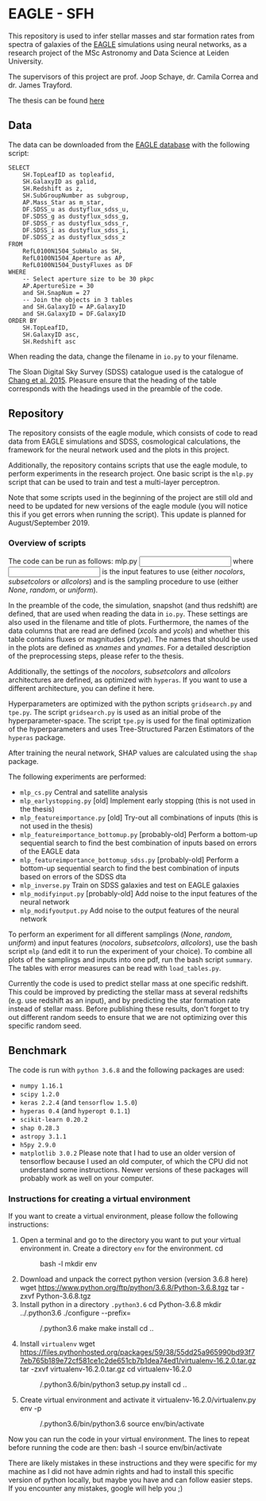 # EAGLE - SFH

This repository is used to infer stellar masses and star formation rates from spectra of galaxies of the [EAGLE](http://eagle.strw.leidenuniv.nl/) simulations using neural networks, as a research project of the MSc Astronomy and Data Science at Leiden University.

The supervisors of this project are prof. Joop Schaye, dr. Camila Correa and dr. James Trayford.

The thesis can be found [here](https://github.com/evavanweenen/eagle-SFH/Master_thesis_Eva_van_Weenen.pdf)

## Data
The data can be downloaded from the [EAGLE database](http://virgodb.dur.ac.uk:8080/Eagle/) with the following script:

    SELECT
        SH.TopLeafID as topleafid,
        SH.GalaxyID as galid,
        SH.Redshift as z,
        SH.SubGroupNumber as subgroup,
        AP.Mass_Star as m_star,
        DF.SDSS_u as dustyflux_sdss_u,
        DF.SDSS_g as dustyflux_sdss_g,
        DF.SDSS_r as dustyflux_sdss_r,
        DF.SDSS_i as dustyflux_sdss_i,
        DF.SDSS_z as dustyflux_sdss_z
    FROM
        RefL0100N1504_SubHalo as SH,
        RefL0100N1504_Aperture as AP,
        RefL0100N1504_DustyFluxes as DF
    WHERE
        -- Select aperture size to be 30 pkpc
        AP.ApertureSize = 30
        and SH.SnapNum = 27
        -- Join the objects in 3 tables
        and SH.GalaxyID = AP.GalaxyID
        and SH.GalaxyID = DF.GalaxyID
    ORDER BY
        SH.TopLeafID,
        SH.GalaxyID asc,
        SH.Redshift asc 

When reading the data, change the filename in `io.py` to your filename.

The Sloan Digital Sky Survey (SDSS) catalogue used is the catalogue of [Chang et al. 2015](https://iopscience.iop.org/article/10.1088/0067-0049/219/1/8). Pleasure ensure that the heading of the table corresponds with the headings used in the preamble of the code.

## Repository
The repository consists of the eagle module, which consists of code to read data from EAGLE simulations and SDSS, cosmological calculations, the framework for the neural network used and the plots in this project.

Additionally, the repository contains scripts that use the eagle module, to perform experiments in the research project. One basic script is the `mlp.py` script that can be used to train and test a multi-layer perceptron.

Note that some scripts used in the beginning of the project are still old and need to be updated for new versions of the eagle module (you will notice this if you get errors when running the script). This update is planned for August/September 2019.

### Overview of scripts
The code can be run as follows:
    mlp.py <input> <sampling>
where <input> is the input features to use (either *nocolors*, *subsetcolors* or *allcolors*) and <sampling> is the sampling procedure to use (either *None*, *random*, or *uniform*).

In the preamble of the code, the simulation, snapshot (and thus redshift) are defined, that are used when reading the data in `io.py`. These settings are also used in the filename and title of plots. Furthermore, the names of the data columns that are read are defined (*xcols* and *ycols*) and whether this table contains fluxes or magnitudes (*xtype*). The names that should be used in the plots are defined as *xnames* and *ynames*. For a detailed description of the preprocessing steps, please refer to the thesis.

Additionally, the settings of the *nocolors*, *subsetcolors* and *allcolors* architectures are defined, as optimized with `hyperas`. If you want to use a different architecture, you can define it here.

Hyperparameters are optimized with the python scripts `gridsearch.py` and `tpe.py`. The script `gridsearch.py` is used as an initial probe of the hyperparameter-space. The script `tpe.py` is used for the final optimization of the hyperparameters and uses Tree-Structured Parzen Estimators of the `hyperas` package.

After training the neural network, SHAP values are calculated using the `shap` package. 

The following experiments are performed:
* `mlp_cs.py` Central and satellite analysis 
* `mlp_earlystopping.py` [old] Implement early stopping (this is not used in the thesis)
* `mlp_featureimportance.py` [old] Try-out all combinations of inputs (this is not used in the thesis)
* `mlp_featureimportance_bottomup.py` [probably-old] Perform a bottom-up sequential search to find the best combination of inputs based on errors of the EAGLE data
* `mlp_featureimportance_bottomup_sdss.py` [probably-old] Perform a bottom-up sequential search to find the best combination of inputs based on errors of the SDSS dta
* `mlp_inverse.py` Train on SDSS galaxies and test on EAGLE galaxies
* `mlp_modifyinput.py` [probably-old] Add noise to the input features of the neural network
* `mlp_modifyoutput.py` Add noise to the output features of the neural network

To perform an experiment for all different samplings (*None*, *random*, *uniform*) and input features (*nocolors*, *subsetcolors*, *allcolors*), use the bash script `mlp` (and edit it to run the experiment of your choice). To combine all plots of the samplings and inputs into one pdf, run the bash script `summary`. The tables with error measures can be read with `load_tables.py`.

Currently the code is used to predict stellar mass at one specific redshift. This could be improved by predicting the stellar mass at several redshifts (e.g. use redshift as an input), and by predicting the star formation rate instead of stellar mass. 
Before publishing these results, don't forget to try out different random seeds to ensure that we are not optimizing over this specific random seed.

## Benchmark
The code is run with `python 3.6.8` and the following packages are used:
* `numpy 1.16.1`
* `scipy 1.2.0`
* `keras 2.2.4` (and `tensorflow 1.5.0`)
* `hyperas 0.4` (and `hyperopt 0.1.1`)
* `scikit-learn 0.20.2`
* `shap 0.28.3`
* `astropy 3.1.1`
* `h5py 2.9.0`
* `matplotlib 3.0.2`
Please note that I had to use an older version of tensorflow because I used an old computer, of which the CPU did not understand some instructions. Newer versions of these packages will probably work as well on your computer.

### Instructions for creating a virtual environment
If you want to create a virtual environment, please follow the following instructions:

1. Open a terminal and go to the directory you want to put your virtual environment in. Create a directory `env` for the environment.
        cd <dir>
        bash -l
        mkdir env
2. Download and unpack the correct python version (version 3.6.8 here)
        wget https://www.python.org/ftp/python/3.6.8/Python-3.6.8.tgz
        tar -zxvf Python-3.6.8.tgz
3. Install python in a directory `.python3.6`
        cd Python-3.6.8
        mkdir ../.python3.6
        ./configure --prefix=<dir>/.python3.6
        make
        make install
        cd ..
4. Install `virtualenv`
        wget https://files.pythonhosted.org/packages/59/38/55dd25a965990bd93f77eb765b189e72cf581ce1c2de651cb7b1dea74ed1/virtualenv-16.2.0.tar.gz
        tar -zxvf virtualenv-16.2.0.tar.gz
        cd virtualenv-16.2.0
        <dir>/.python3.6/bin/python3 setup.py install
        cd ..
5. Create virtual environment and activate it
        virtualenv-16.2.0/virtualenv.py env -p <dir>/.python3.6/bin/python3.6
        source env/bin/activate
        
Now you can run the code in your virtual environment. The lines to repeat before running the code are then:
    bash -l
    source env/bin/activate

There are likely mistakes in these instructions and they were specific for my machine as I did not have admin rights and had to install this specific version of python locally, but maybe you have and can follow easier steps. If you encounter any mistakes, google will help you ;)



